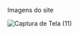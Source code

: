 Imagens do site

![Captura de Tela (11)](https://github.com/user-attachments/assets/032561bc-f4bb-405a-b8d8-82edbbb8f669)
